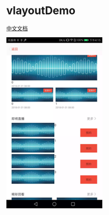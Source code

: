 # vlayoutDemo

[中文文档](README-ch.md)

<img src="https://github.com/suyimin/vlayoutDemo/blob/master/multi_item.webp" width="50%" height="50%" />
